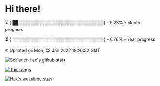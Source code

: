 # Hi there!

⏳ { ██░░░░░░░░░░░░░░░░░░░░░░░░░░░░ } - 9.23% - Month progress

⏳ { ░░░░░░░░░░░░░░░░░░░░░░░░░░░░░░ } - 0.76% - Year progress

⏰ Updated on Mon, 03 Jan 2022 18:26:52 GMT


[![Schlauer-Hax's github stats](https://github-readme-stats.vercel.app/api?username=Schlauer-Hax&show_icons=true&theme=dark&count_private=true)](https://github.com/Schlauer-Hax)


[![Top Langs](https://github-readme-stats.vercel.app/api/top-langs/?username=Schlauer-Hax&layout=compact&theme=dark)](https://github.com/Schlauer-Hax?tab=repositories)


[![Hax's wakatime stats](https://github-readme-stats.vercel.app/api/wakatime?username=Hax&theme=dark)](https://wakatime.com/@Hax)

